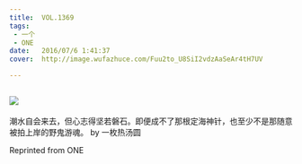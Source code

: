```yaml
---
title:	VOL.1369
tags:
 - 一个
 - ONE
date:	2016/07/6 1:41:37
cover:	http://image.wufazhuce.com/Fuu2to_U8SiI2vdzAaSeAr4tH7UV

---
```

![](http://image.wufazhuce.com/Fuu2to_U8SiI2vdzAaSeAr4tH7UV)
---

潮水自会来去，但心志得坚若磐石。即便成不了那根定海神针，也至少不是那随意被拍上岸的野鬼游魂。 by 一枚热汤圆
 
Reprinted from ONE
